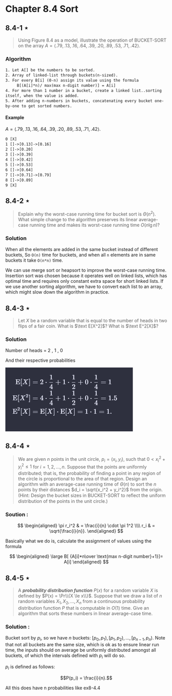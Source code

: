# Chapter 8.4 Sort

## 8.4-1 $\star$

> Using Figure 8.4 as a model, illustrate the operation of $\text{BUCKET-SORT}$ on the array $A = \langle .79, .13, .16, .64, .39, .20, .89, .53, .71, .42 \rangle$.

### Algorithm

```(algorithm)
1. Let A[] be the numbers to be sorted.
2. Array of linked-list through buckets(n-sized).
3. For every B[i] (0-n) assign its value using the formula
     B[(A[i]*n)/ max(max n-digit number)] = A[i]
4. For more than 1 number in a bucket, create a linked list..sorting itself, when the value is added.
5. After adding n-numbers in buckets, concatenating every bucket one-by-one to get sorted numbers.
```

#### Example

$A = \langle .79, .13, .16, .64, .39, .20, .89, .53, .71, .42 \rangle$.

```(example)
0 [X]
1 []->[0.13]->[0.16]
2 []->[0.20]
3 []->[0.39]
4 []->[0.42]
5 []->[0.53]
6 []->[0.64]
7 []->[0.71]->[0.79]
8 []->[0.89]
9 [X]
```

## 8.4-2 $\star$
> Explain why the worst-case running time for bucket sort is $\Theta(n^2)$. What simple change to the algorithm preserves its linear average-case running time and makes its worst-case running time $O(n\lg n)$?
### Solution
When all the elements are added in the same bucket instead of different buckets,
So `O(n)` time for buckets, and when all `n` elements are in same buckets it take `O(n*n)` time.

We can use merge sort or heapsort to improve the worst-case running time. Insertion sort was chosen because it operates well on linked lists, which has optimal time and requires only constant extra space for short linked lists. If we use another sorting algorithm, we have to convert each list to an array, which might slow down the algorithm in practice.

## 8.4-3 $\star$

> Let $X$ be a random variable that is equal to the number of heads in two flips of a fair coin. What is $\text E[X^2]$? What is $\text E^2[X]$?


### Solution

Number of heads = 2 , 1 , 0

And their respective probabilities

![alt text](./images/expression_ex8_4.3.PNG)

## 8.4-4 $\star$

> We are given $n$ points in the unit circle, $p_i = (x_i, y_i)$, such that $0 < x_i^2 + y_i^2 \le 1$ for $i = 1, 2, \ldots, n$. Suppose that the points are uniformly distributed; that is, the probability of finding a point in any region of the circle is proportional to the area of that region. Design an algorithm with an average-case running time of $\Theta(n)$ to sort the $n$ points by their distances $d_i = \sqrt{x_i^2 + y_i^2}$ from the origin. ($\text{Hint:}$ Design the bucket sizes in $\text{BUCKET-SORT}$ to reﬂect the uniform distribution of the points in 
the unit circle.)

### Soution :
$$
\begin{aligned}
\pi r_i^2 & = \frac{i}{n} \cdot \pi 1^2 \\\\
r_i & = \sqrt{\frac{i}{n}}.
\end{aligned}
$$

Basically what we do is, calculate the assignment of values using the formula

$$
\begin{aligned}
\large B[ {A[i]*n\over \text{max n-digit number}+1}]= A[i]
\end{aligned}
$$

## 8.4-5 $\star$

> A **_probability distribution function_** $P(x)$ for a random variable $X$ is defined by $P(x) = \Pr\\{X \le x\\}$. Suppose that we draw a list of $n$ random variables $X_1, X_2, \ldots, X_n$ from a continuous probability distribution function $P$ that is computable in $O(1)$ time. Give an algorithm that sorts these numbers in linear average-case time.

### Solution :
Bucket sort by $p_i$, so we have $n$ buckets: $[p_0, p_1), [p_1, p_2), \dots, [p_{n - 1}, p_n)$. Note that not all buckets are the same size, which is ok as to ensure linear run time, the inputs should on average be uniformly distributed amongst all buckets, of which the intervals defined with $p_i$ will do so.

$p_i$ is defined as follows:

$$P(p_i) = \frac{i}{n}.$$

All this does have n probabilities like ex8-4.4

